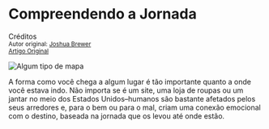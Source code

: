 Compreendendo a Jornada
=======================
Créditos<br/>
<small>Autor original: [Joshua Brewer](http://52weeksofux.com/)<br/>[Artigo Original](http://52weeksofux.com/post/780958512/understanding-the-journey)</small>

![Algum tipo de mapa](http://media.tumblr.com/tumblr_l54dm9hjNj1qz7ace.jpg "Algum tipo de mapa")

A forma como você chega a algum lugar é tão importante quanto a onde você estava indo. Não importa se é um site, uma loja de roupas ou um jantar no meio dos Estados Unidos&ndash;humanos são bastante afetados pelos seus arredores e, para o bem ou para o mal, criam uma conexão emocional com o destino, baseada na jornada que os levou até onde estão.
